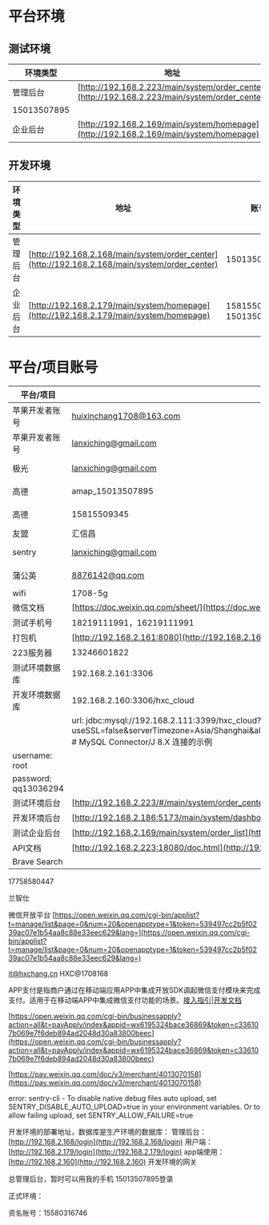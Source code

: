 # 平台环境
## 测试环境

|环境类型|地址|账号|
|---|---|---|
|管理后台|[http://192.168.2.223/main/system/order_center](http://192.168.2.223/main/system/order_center)|15815509345、|
|15013507895|||
|企业后台|[http://192.168.2.169/main/system/homepage](http://192.168.2.169/main/system/homepage)|15815509345、15013507895|

## 开发环境

|环境类型|地址|账号|
|---|---|---|
|管理后台|[http://192.168.2.168/main/system/order_center](http://192.168.2.168/main/system/order_center)|15013507895|
|企业后台|[http://192.168.2.179/main/system/homepage](http://192.168.2.179/main/system/homepage)|15815509345、15013507895|

# 平台/项目账号

| 平台/项目                | 账号/地址                                                                                                                                                                            | 密码/备注                                                           | 网站                                                 |
| -------------------- | -------------------------------------------------------------------------------------------------------------------------------------------------------------------------------- | --------------------------------------------------------------- | -------------------------------------------------- |
| 苹果开发者账号              | [huixinchang1708@163.com](mailto:huixinchang1708@163.com)                                                                                                                        | Hxc1708168                                                      |                                                    |
| 苹果开发者账号              | [lanxiching@gmail.com](mailto:lanxiching@gmail.com)                                                                                                                              | eren1122                                                        |                                                    |
| 极光                   | [lanxiching@gmail.com](mailto:lanxiching@gmail.com)                                                                                                                              | Cheng1122                                                       | [https://www.jiguang.cn/](https://www.jiguang.cn/) |
| 高德                   | amap_15013507895                                                                                                                                                                 | hxc1708168                                                      | [https://lbs.amap.com/](https://lbs.amap.com/)     |
| 高德                   | 15815509345                                                                                                                                                                      | hxc1708168                                                      | [https://lbs.amap.com/](https://lbs.amap.com/)     |
| 友盟                   | 汇信昌                                                                                                                                                                              | HXC@1708168                                                     |                                                    |
| sentry               | [lanxiching@gmail.com](mailto:lanxiching@gmail.com)                                                                                                                              | cheng1122                                                       | [https://hxc.sentry.io/](https://hxc.sentry.io/)   |
| 蒲公英                  | [8876142@qq.com](mailto:8876142@qq.com)                                                                                                                                          |                                                                 | [https://www.pgyer.com/](https://www.pgyer.com/)   |
| wifi                 | 1708-5g                                                                                                                                                                          | xc1708168                                                       |                                                    |
| 微信文档                 | [https://doc.weixin.qq.com/sheet/](https://doc.weixin.qq.com/sheet/)...                                                                                                          |                                                                 |                                                    |
| 测试手机号                | 18219111991，16219111991                                                                                                                                                          | 验证码：9999                                                        |                                                    |
| 打包机                  | [http://192.168.2.161:8080](http://192.168.2.161:8080)                                                                                                                           |                                                                 |                                                    |
| 223服务器               | 13246601822                                                                                                                                                                      |                                                                 |                                                    |
| 测试环境数据库              | 192.168.2.161:3306                                                                                                                                                               | root / Hxc%123456                                               |                                                    |
| 开发环境数据库              | 192.168.2.160:3306/hxc_cloud                                                                                                                                                     | root / Hxc%123456                                               |                                                    |
|                      | url: jdbc:mysql://192.168.2.111:3399/hxc_cloud?useSSL=false&serverTimezone=Asia/Shanghai&allowPublicKeyRetrieval=true&nullCatalogMeansCurrent=true # MySQL Connector/J 8.X 连接的示例 |                                                                 |                                                    |
| username: root       |                                                                                                                                                                                  |                                                                 |                                                    |
| password: qq13036294 |                                                                                                                                                                                  |                                                                 |                                                    |
| 测试环境后台               | [http://192.168.2.223/#/main/system/order_center](http://192.168.2.223/#/main/system/order_center)                                                                               | 16219111991                                                     |                                                    |
| 开发环境后台               | [http://192.168.2.186:5173/main/system/dashboard](http://192.168.2.186:5173/main/system/dashboard)                                                                               | 16219111991                                                     |                                                    |
| 测试企业后台               | [http://192.168.2.169/main/system/order_list](http://192.168.2.169/main/system/order_list)                                                                                       | 18219111991                                                     |                                                    |
| API文档                | [http://192.168.2.223:18080/doc.html](http://192.168.2.223:18080/doc.html)                                                                                                       |                                                                 |                                                    |
| Brave Search         |                                                                                                                                                                                  | [lanxiching@gmail.com](mailto:lanxiching@gmail.com)/cheng881122 |                                                    |

17758580447

兰智仕

微信开放平台 [https://open.weixin.qq.com/cgi-bin/applist?t=manage/list&page=0&num=20&openapptype=1&token=539497cc2b5f0239ac07e1b54aa8c88e33eec629&lang=](https://open.weixin.qq.com/cgi-bin/applist?t=manage/list&page=0&num=20&openapptype=1&token=539497cc2b5f0239ac07e1b54aa8c88e33eec629&lang=)

[it@hxchang.cn](mailto:it@hxchang.cn) HXC@1708168

APP支付是指商户通过在移动端应用APP中集成开放SDK调起微信支付模块来完成支付。适用于在移动端APP中集成微信支付功能的场景。[接入指引](https://pay.weixin.qq.com/static/applyment_guide/applyment_detail_app.shtml)|[开发文档](https://pay.weixin.qq.com/doc/v3/merchant/4013070158)

[https://open.weixin.qq.com/cgi-bin/businessapply?action=all&t=payApply/index&appid=wx6195324bace36869&token=c336107b069e7f6deb894ad2048d30a83800beec](https://open.weixin.qq.com/cgi-bin/businessapply?action=all&t=payApply/index&appid=wx6195324bace36869&token=c336107b069e7f6deb894ad2048d30a83800beec)

[https://pay.weixin.qq.com/doc/v3/merchant/4013070158](https://pay.weixin.qq.com/doc/v3/merchant/4013070158)

error: sentry-cli - To disable native debug files auto upload, set SENTRY_DISABLE_AUTO_UPLOAD=true in your environment variables. Or to allow failing upload, set SENTRY_ALLOW_FAILURE=true


开发环境的部署地址，数据库是生产环境的数据库： 
管理后台：[http://192.168.2.168/login](http://192.168.2.168/login) 用户端：[http://192.168.2.179/login](http://192.168.2.179/login) app端使用： [](http://192.168.2.160/)[http://192.168.2.160](http://192.168.2.160) 开发环境的网关

总管理后台，暂时可以用我的手机 15013507895登录

正式环境：

资名账号：15580316746